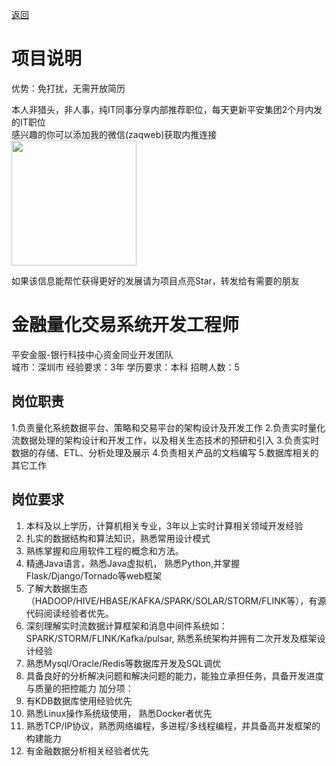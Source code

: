 [返回](../)

# 项目说明

优势：免打扰，无需开放简历

本人非猎头，非人事，纯IT同事分享内部推荐职位，每天更新平安集团2个月内发的IT职位  
感兴趣的你可以添加我的微信(zaqweb)获取内推连接  
<img src="https://github.com/zaqweb/PA-IT-JOBS/blob/master/WechatICode.jpeg"  height="200" width="200">

如果该信息能帮忙获得更好的发展请为项目点亮Star，转发给有需要的朋友

# 金融量化交易系统开发工程师
平安金服-银行科技中心资金同业开发团队  
城市：深圳市 经验要求：3年 学历要求：本科  招聘人数：5

## 岗位职责
1.负责量化系统数据平台、策略和交易平台的架构设计及开发工作
2.负责实时量化流数据处理的架构设计和开发工作，以及相关生态技术的预研和引入
3.负责实时数据的存储、ETL、分析处理及展示
4.负责相关产品的文档编写
5.数据库相关的其它工作

## 岗位要求
1. 本科及以上学历，计算机相关专业，3年以上实时计算相关领域开发经验
2. 扎实的数据结构和算法知识，熟悉常用设计模式
3. 熟练掌握和应用软件工程的概念和方法。
4. 精通Java语言，熟悉Java虚拟机， 熟悉Python,并掌握Flask/Django/Tornado等web框架
5. 了解大数据生态（HADOOP/HIVE/HBASE/KAFKA/SPARK/SOLAR/STORM/FLINK等），有源代码阅读经验者优先。
6. 深刻理解实时流数据计算框架和消息中间件系统如：SPARK/STORM/FLINK/Kafka/pulsar, 熟悉系统架构并拥有二次开发及框架设计经验
7.  熟悉Mysql/Oracle/Redis等数据库开发及SQL调优
8. 具备良好的分析解决问题和解决问题的能力，能独立承担任务，具备开发进度与质量的把控能力
加分项：
1. 有KDB数据库使用经验优先
2. 熟悉Linux操作系统级使用， 熟悉Docker者优先
3. 熟悉TCP/IP协议，熟悉网络编程，多进程/多线程编程，并具备高并发框架的构建能力
4. 有金融数据分析相关经验者优先




